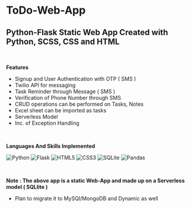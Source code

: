 # ToDo-Web-App

**<h2>Python-Flask Static Web App Created with Python, SCSS, CSS and HTML</h2>**

<br>

**Features**
* Signup and User Authentication with OTP ( SMS )
* Twilio API for messaging 
* Task Reminder through Message ( SMS )
* Verification of Phone Number through SMS
* CRUD operations can be performed on Tasks, Notes
* Excel sheet can be imported as tasks
* Serverless Model
* Inc. of Exception Handling 

<br>

**Languages And Skills Implemented**

![Python](https://img.shields.io/badge/python-3670A0?style=for-the-badge&logo=python&logoColor=ffdd54)
![Flask](https://img.shields.io/badge/flask-%23000.svg?style=for-the-badge&logo=flask&logoColor=white)
![HTML5](https://img.shields.io/badge/html5-%23E34F26.svg?style=for-the-badge&logo=html5&logoColor=white)
![CSS3](https://img.shields.io/badge/css3-%231572B6.svg?style=for-the-badge&logo=css3&logoColor=white)
![SQLite](https://img.shields.io/badge/sqlite-%2307405e.svg?style=for-the-badge&logo=sqlite&logoColor=white)
![Pandas](https://img.shields.io/badge/pandas-%23150458.svg?style=for-the-badge&logo=pandas&logoColor=white)

<br>

**Note : The above app is a static Web-App and made up on a Serverless model ( SQLlite )**
* Plan to migrate it to MySQl/MongoDB and Dynamic as well

<br>


